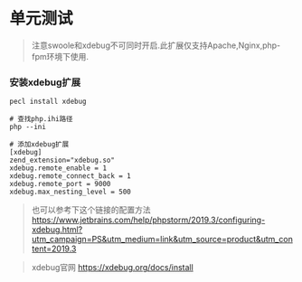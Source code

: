 # 单元测试

> 注意swoole和xdebug不可同时开启.此扩展仅支持Apache,Nginx,php-fpm环境下使用.

### 安装xdebug扩展
```shell
pecl install xdebug

# 查找php.ihi路径
php --ini

# 添加xdebug扩展
[xdebug]
zend_extension="xdebug.so"
xdebug.remote_enable = 1
xdebug.remote_connect_back = 1
xdebug.remote_port = 9000
xdebug.max_nesting_level = 500

```


>也可以参考下这个链接的配置方法
https://www.jetbrains.com/help/phpstorm/2019.3/configuring-xdebug.html?utm_campaign=PS&utm_medium=link&utm_source=product&utm_content=2019.3

>xdebug官网
https://xdebug.org/docs/install


